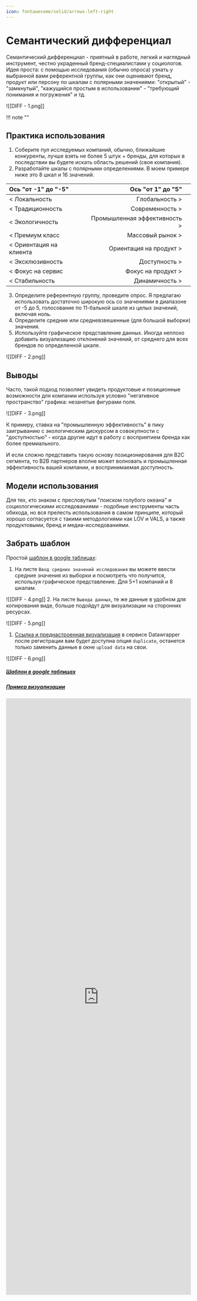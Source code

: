 ```yaml
---
icon: fontawesome/solid/arrows-left-right
---
```

# Семантический дифференциал

Семантический дифференциал - приятный в работе, легкий и наглядный инструмент, честно украденный бренд-специалистами у социологов. Идея проста: с помощью исследования (обычно опроса) узнать у выбранной вами референтной группы, как они оценивают бренд, продукт или персону по шкалам с полярными значениями: "открытый" - "замкнутый", "кажущийся простым в использовании" - "требующий понимания и погружения" и тд.  


![[DIFF - 1.png]]

!!! note ""

## Практика использования

1. Соберите пул исследуемых компаний, обычно, ближайшие конкуренты, лучше взять не более 5 штук + бренды, для которых в последствии вы будете искать область решений (своя компания).
2. Разработайте шкалы с полярными определениями. В моем примере ниже это 8 шкал и 16 значений.   

| Ось "от -1" до "-5"     |            Ось "от 1" до "5" |     |
| :---------------------- | ---------------------------: | --- |
| < Локальность           |               Глобальность > |     |
| < Традиционность        |              Современность > |     |
| < Экологичность         | Промышленная эффективность > |     |
| < Премиум класс         |             Массовый рынок > |     |
| < Ориентация на клиента |      Ориентация на продукт > |     |
| < Эксклюзивность        |                Доступность > |     |
| < Фокус на сервис       |           Фокус на продукт > |     |
| < Стабильность          |               Динамичность > |     |


3. Определите референтную группу, проведите опрос. Я предлагаю использовать достаточно широкую ось со значениями в диапазоне от -5 до 5, голосование по 11-бальной шкале из целых значений, включая ноль.
4. Определите средние или средневзвешенные (для большой выборки) значения.
5. Используйте графическое представление данных. Иногда неплохо добавить визуализацию отклонений значений, от среднего для всех брендов по определенной шкале.

![[DIFF - 2.png]]

## Выводы

Часто, такой подход позволяет увидеть продуктовые и позиционные возможности для компании используя условно "негативное пространство" графика: незанятые фигурами поля.

![[DIFF - 3.png]]

К примеру, ставка на "промышленную эффективность" в пику заигрыванию с экологическим дискурсом в совокупности с "доступностью" - когда другие идут в работу с восприятием бренда как более премиального.

И если сложно представить такую основу позиционирования для B2C сегмента, то B2B партнеров вполне может волновать и промышленная эффективность вашей компании, и воспринимаемая доступность.

## Модели использования

Для тех, кто знаком с пресловутым "поиском голубого океана" и социологическими исследованиями - подобные инструменты часть обихода, но вся прелесть использования в самом принципе, который хорошо согласуется с такими методологиями как LOV и VALS, а также продуктовыми, бренд и медиа-исследованиями.

## Забрать шаблон

Простой [шаблон в google таблицах](https://docs.google.com/spreadsheets/d/1-CnRAqOAXeUqFNfuFe2veaxJ8LmUFXp72IXR5aZKxKg/edit?usp=sharing):

1. На листе `Ввод средних значений исследования` вы можете ввести средние значения из выборки и посмотреть что получится, используя графическое представление. Для 5+1 компаний и 8 шкалам.

![[DIFF - 4.png]]
2. На листе `Вывода данных`, те же данные в удобном для копирования виде, больше подойдут для визуализации на сторонних ресурсах.

![[DIFF - 5.png]]

1. [Ссылка и преднастроенная визуализация](https://www.datawrapper.de/_/v3WYC/) в сервисе Datawrapper после регистрации вам будет доступна опция `duplicate`, останется только заменить данные в окне `upload data` на свои.

![[DIFF - 6.png]]

##### [Шаблон в google таблицах](https://docs.google.com/spreadsheets/d/1-CnRAqOAXeUqFNfuFe2veaxJ8LmUFXp72IXR5aZKxKg/edit?usp=sharing)

#####  [Пример визуализации](https://www.datawrapper.de/_/v3WYC/)



<iframe title="Сематический дифференциал" aria-label="Range Plot" id="datawrapper-chart-v3WYC" src="https://datawrapper.dwcdn.net/v3WYC/5/" scrolling="no" frameborder="0" style="width: 0; min-width: 100% !important; border: none;" height="1623" data-external="1"></iframe><script type="text/javascript">!function(){"use strict";window.addEventListener("message",(function(a){if(void 0!==a.data["datawrapper-height"]){var e=document.querySelectorAll("iframe");for(var t in a.data["datawrapper-height"])for(var r=0;r<e.length;r++)if(e[r].contentWindow===a.source){var i=a.data["datawrapper-height"][t]+"px";e[r].style.height=i}}}))}();
</script>
